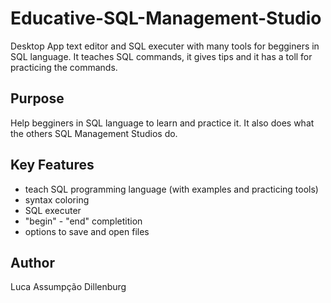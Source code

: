 # Educative-SQL-Management-Studio
Desktop App text editor and SQL executer with many tools for begginers in SQL language. It teaches SQL commands, it gives tips and it has a toll for practicing the commands.

## Purpose
Help begginers in SQL language to learn and practice it. It also does what the others SQL Management Studios do.

## Key Features
 - teach SQL programming language (with examples and practicing tools)
 - syntax coloring
 - SQL executer
 - "begin" - "end" completition
 - options to save and open files

## Author
Luca Assumpção Dillenburg
